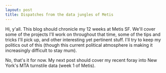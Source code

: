 ```yaml
---
layout: post
title: Dispatches from the data jungles of Metis
---
```


Hi, y'all. This blog should chronicle my 12 weeks at Metis SF. We'll cover some of the projects I'll work on throughout that time, some of the tips and tricks I'll pick up, and other interesting yet pertinent stuff. I'll try to keep my politics out of this (though this current political atmosphere is making it increasingly difficult to stay mum).  

<!-- more -->

No, that's it for now. My next post should cover my recent foray into New York's MTA turnstile data (week 1 of Metis).   
